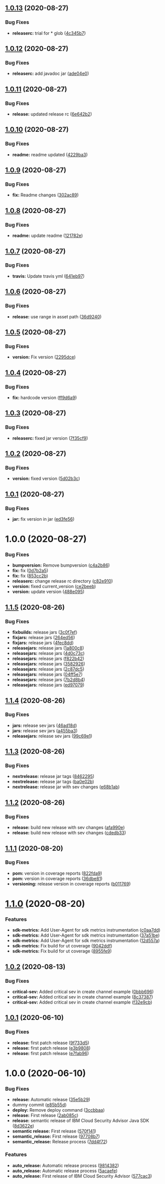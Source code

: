 ## [1.0.13](https://github.com/prince737/java-semantic-release/compare/1.0.12...1.0.13) (2020-08-27)


### Bug Fixes

* **releaserc:** trial for * glob ([4c345b7](https://github.com/prince737/java-semantic-release/commit/4c345b7cf49de3225fc290c619998d0d653524a2))

## [1.0.12](https://github.com/prince737/java-semantic-release/compare/1.0.11...1.0.12) (2020-08-27)


### Bug Fixes

* **releaserc:** add javadoc jar ([ade04e0](https://github.com/prince737/java-semantic-release/commit/ade04e0641d14de22f37d0f9db714b0a97acbc48))

## [1.0.11](https://github.com/prince737/java-semantic-release/compare/1.0.10...1.0.11) (2020-08-27)


### Bug Fixes

* **release:** updated release rc ([6e642b2](https://github.com/prince737/java-semantic-release/commit/6e642b29fcba7d8191434c9e1282c41664ae25b6))

## [1.0.10](https://github.com/prince737/java-semantic-release/compare/1.0.9...1.0.10) (2020-08-27)


### Bug Fixes

* **readme:** readme updated ([4229ba3](https://github.com/prince737/java-semantic-release/commit/4229ba37a185859bd75eb5d29114faf4468ae3bc))

## [1.0.9](https://github.com/prince737/java-semantic-release/compare/1.0.8...1.0.9) (2020-08-27)


### Bug Fixes

* **fix:** Readme changes ([302ac89](https://github.com/prince737/java-semantic-release/commit/302ac89a98e7cf074251d441000efd3df82c04c8))

## [1.0.8](https://github.com/prince737/java-semantic-release/compare/1.0.7...1.0.8) (2020-08-27)


### Bug Fixes

* **readme:** update readme ([121782e](https://github.com/prince737/java-semantic-release/commit/121782e8feba94393e9882463dda747141ab6db5))

## [1.0.7](https://github.com/prince737/java-semantic-release/compare/1.0.6...1.0.7) (2020-08-27)


### Bug Fixes

* **travis:** Update travis yml ([641eb97](https://github.com/prince737/java-semantic-release/commit/641eb9706ed407e4ba1af2ece4ec320b721d6392))

## [1.0.6](https://github.com/prince737/java-semantic-release/compare/1.0.5...1.0.6) (2020-08-27)


### Bug Fixes

* **release:** use range in asset path ([36d9240](https://github.com/prince737/java-semantic-release/commit/36d924005292a3715c5637bec0e9bd245c940c11))

## [1.0.5](https://github.com/prince737/java-semantic-release/compare/1.0.4...1.0.5) (2020-08-27)


### Bug Fixes

* **version:** Fix version ([2295dce](https://github.com/prince737/java-semantic-release/commit/2295dce2b29fb6907578a0fbf5c6b258b49e2282))

## [1.0.4](https://github.com/prince737/java-semantic-release/compare/1.0.3...1.0.4) (2020-08-27)


### Bug Fixes

* **fix:** hardcode version ([ff9d6a9](https://github.com/prince737/java-semantic-release/commit/ff9d6a990cf2f0e72817686cf8d3590c3ecec1e1))

## [1.0.3](https://github.com/prince737/java-semantic-release/compare/1.0.2...1.0.3) (2020-08-27)


### Bug Fixes

* **releaserc:** fixed jar version ([7f35cf9](https://github.com/prince737/java-semantic-release/commit/7f35cf9821d18717876a889059fed2630aaa538f))

## [1.0.2](https://github.com/prince737/java-semantic-release/compare/1.0.1...1.0.2) (2020-08-27)


### Bug Fixes

* **version:** fixed version ([5d02b3c](https://github.com/prince737/java-semantic-release/commit/5d02b3c1182d7fe11e5c5023c0dc9c21c2b274cd))

## [1.0.1](https://github.com/prince737/java-semantic-release/compare/1.0.0...1.0.1) (2020-08-27)


### Bug Fixes

* **jar:** fix version in jar ([ed3fe56](https://github.com/prince737/java-semantic-release/commit/ed3fe56f21213967360fc3b1292af726c4338522))

# 1.0.0 (2020-08-27)


### Bug Fixes

* **bumpversion:** Remove bumpversion ([c4a2b86](https://github.com/prince737/java-semantic-release/commit/c4a2b86a764c261f2fa125e9070c42c690e05ad3))
* **fix:** fix ([0d7b2a5](https://github.com/prince737/java-semantic-release/commit/0d7b2a5a8928fbe06ef401d6f53c467ddaaec040))
* **fix:** fix ([853cc2b](https://github.com/prince737/java-semantic-release/commit/853cc2b05d04379b02576f1d1e2bdb57eb7e59c7))
* **releaserc:** change release rc directory ([c82e910](https://github.com/prince737/java-semantic-release/commit/c82e910eb86d703abd9e36ac6e7ac754d4f44fad))
* **version:** fixed current_version ([ce2beeb](https://github.com/prince737/java-semantic-release/commit/ce2beebeb06d24ae4852b97c22bc655d84574936))
* **version:** update version ([488e095](https://github.com/prince737/java-semantic-release/commit/488e095e1dc3c26c201f6908ff33ab00ad57efa4))

## [1.1.5](https://github.com/ibm-cloud-security/security-advisor-sdk-java/compare/1.1.4...1.1.5) (2020-08-26)


### Bug Fixes

* **fixbuilds:** release jars ([3c0f7ef](https://github.com/ibm-cloud-security/security-advisor-sdk-java/commit/3c0f7ef0867c744565e13842219b4e88f3c636fb))
* **fixjars:** release jars ([264ed56](https://github.com/ibm-cloud-security/security-advisor-sdk-java/commit/264ed569687a382e2911953f22d469c74a16924e))
* **fixjars:** release jars ([4fec8dd](https://github.com/ibm-cloud-security/security-advisor-sdk-java/commit/4fec8dd46f64b5cb26828e2b902166edd549d478))
* **releasejars:** release jars ([1a800c8](https://github.com/ibm-cloud-security/security-advisor-sdk-java/commit/1a800c8770524bd502e65e93a427c60a70255e37))
* **releasejars:** release jars ([4d0c73c](https://github.com/ibm-cloud-security/security-advisor-sdk-java/commit/4d0c73c7be6ac4b5274b615bde2e108aba055445))
* **releasejars:** release jars ([f822b42](https://github.com/ibm-cloud-security/security-advisor-sdk-java/commit/f822b422a593f3f50fdbe57e4d46a651270679f3))
* **releasejars:** release jars ([3582926](https://github.com/ibm-cloud-security/security-advisor-sdk-java/commit/3582926aaf11848e3a84ad1bf559f22e3275fd9b))
* **releasejars:** release jars ([2c87dc5](https://github.com/ibm-cloud-security/security-advisor-sdk-java/commit/2c87dc5a75657a21640409823ee01688f3141ac0))
* **releasejars:** release jars ([04ff5e7](https://github.com/ibm-cloud-security/security-advisor-sdk-java/commit/04ff5e7eda26c1499cc89d0f6d84f636cbda79ed))
* **releasejars:** release jars ([7b2d8b4](https://github.com/ibm-cloud-security/security-advisor-sdk-java/commit/7b2d8b4b4737ded729da2e29cbc303cfe81e9fb4))
* **releasejars:** release jars ([ed97079](https://github.com/ibm-cloud-security/security-advisor-sdk-java/commit/ed9707902871cd3bca9920ca6a369be903763a69))

## [1.1.4](https://github.com/ibm-cloud-security/security-advisor-sdk-java/compare/1.1.3...1.1.4) (2020-08-26)


### Bug Fixes

* **jars:** release sev jars ([46ad18d](https://github.com/ibm-cloud-security/security-advisor-sdk-java/commit/46ad18d4b934379a2ab5598d6b21a484d586ee77))
* **jars:** release sev jars ([a455ba3](https://github.com/ibm-cloud-security/security-advisor-sdk-java/commit/a455ba38de3b0d49b6af0a796e47cac9beb029c0))
* **releasejars:** release sev jars ([99c69e1](https://github.com/ibm-cloud-security/security-advisor-sdk-java/commit/99c69e19518a36119b1f2178f2e522bf4c3da327))

## [1.1.3](https://github.com/ibm-cloud-security/security-advisor-sdk-java/compare/1.1.2...1.1.3) (2020-08-26)


### Bug Fixes

* **nextrelease:** release jar tags ([8462295](https://github.com/ibm-cloud-security/security-advisor-sdk-java/commit/84622955ef05c878d9770191310bdbc4e03639a5))
* **nextrelease:** release jar tags ([ba0e02b](https://github.com/ibm-cloud-security/security-advisor-sdk-java/commit/ba0e02bae1477ebb0347f9eae86c087323b3acaf))
* **nextrelease:** release jar with sev changes ([e68b1ab](https://github.com/ibm-cloud-security/security-advisor-sdk-java/commit/e68b1aba71e5f39fd4f768d1faa78b9fe9fb6b5a))

## [1.1.2](https://github.com/ibm-cloud-security/security-advisor-sdk-java/compare/1.1.1...1.1.2) (2020-08-26)


### Bug Fixes

* **release:** build new release with sev changes ([afa990e](https://github.com/ibm-cloud-security/security-advisor-sdk-java/commit/afa990ea4b7944444a5271ee2e24ce007b825a96))
* **release:** build new release with sev changes ([cdedb33](https://github.com/ibm-cloud-security/security-advisor-sdk-java/commit/cdedb33a2f0a33546b99a7c180697a0fcd6ed118))

## [1.1.1](https://github.com/ibm-cloud-security/security-advisor-sdk-java/compare/1.1.0...1.1.1) (2020-08-20)


### Bug Fixes

* **pom:** version in coverage reports ([822fda9](https://github.com/ibm-cloud-security/security-advisor-sdk-java/commit/822fda978178d7f4fe160bd8e2f264a4d0e523f3))
* **pom:** version in coverage reports ([36dbe81](https://github.com/ibm-cloud-security/security-advisor-sdk-java/commit/36dbe8160429884652e941c3a2357e32dd7dedd0))
* **versioning:** release version in coverage reports ([b011769](https://github.com/ibm-cloud-security/security-advisor-sdk-java/commit/b011769af054954cba1618ca7596f360c39748f5))

# [1.1.0](https://github.com/ibm-cloud-security/security-advisor-sdk-java/compare/1.0.2...1.1.0) (2020-08-20)


### Features

* **sdk-metrics:** Add User-Agent for sdk metrics instrumentation ([c0aa7dd](https://github.com/ibm-cloud-security/security-advisor-sdk-java/commit/c0aa7ddeb1e51d6a1b80a97bce856dd17c4de376))
* **sdk-metrics:** Add User-Agent for sdk metrics instrumentation ([37a51be](https://github.com/ibm-cloud-security/security-advisor-sdk-java/commit/37a51bef748b4a6afe9e140cc2447a728fe9a07c))
* **sdk-metrics:** Add User-Agent for sdk metrics instrumentation ([12d557a](https://github.com/ibm-cloud-security/security-advisor-sdk-java/commit/12d557a0d9afa268744512145b8ec8aa8ae71bfa))
* **sdk-metrics:** Fix build for ut coverage ([9042ddf](https://github.com/ibm-cloud-security/security-advisor-sdk-java/commit/9042ddfe00da80cc11831d64cb8437801f34846e))
* **sdk-metrics:** Fix build for ut coverage ([8955fe9](https://github.com/ibm-cloud-security/security-advisor-sdk-java/commit/8955fe91f14e7eb793ad2917d5ba7801d562d818))

## [1.0.2](https://github.com/ibm-cloud-security/security-advisor-sdk-java/compare/1.0.1...1.0.2) (2020-08-13)


### Bug Fixes

* **critical-sev:** Added critical sev in create channel example ([0bbb696](https://github.com/ibm-cloud-security/security-advisor-sdk-java/commit/0bbb69666dd5f6789e98a28a32b8f998d90c900d))
* **critical-sev:** Added critical sev in create channel example ([8c37387](https://github.com/ibm-cloud-security/security-advisor-sdk-java/commit/8c373873b9ba1826acfe7c22237c4aabb80e444e))
* **critical-sev:** Added critical sev in create channel example ([f32e9cb](https://github.com/ibm-cloud-security/security-advisor-sdk-java/commit/f32e9cbf81dac5dd6ed9292f820a25364199aa6d))

## [1.0.1](https://github.com/ibm-cloud-security/security-advisor-sdk-java/compare/1.0.0...1.0.1) (2020-06-10)


### Bug Fixes

* **release:** first patch release ([9f733d5](https://github.com/ibm-cloud-security/security-advisor-sdk-java/commit/9f733d546d7902cf263e524fb9da41972a83f201))
* **release:** first patch release ([e3b9808](https://github.com/ibm-cloud-security/security-advisor-sdk-java/commit/e3b9808017b0c2836ceebeb7638726d7f31bf0a7))
* **release:** first patch release ([e7fab96](https://github.com/ibm-cloud-security/security-advisor-sdk-java/commit/e7fab96b5b65c8f4f30ecba394a384f19f91e830))

# 1.0.0 (2020-06-10)


### Bug Fixes

* **release:** Automatic release ([35e5b29](https://github.com/ibm-cloud-security/security-advisor-sdk-java/commit/35e5b2993e9936e447f1ebd9b581d03c4f7b8265))
* dummy commit ([e85b55d](https://github.com/ibm-cloud-security/security-advisor-sdk-java/commit/e85b55dc1f1b34985821d315dd5227daa28ec5d3))
* **deploy:**  Remove deploy command ([3ccbbaa](https://github.com/ibm-cloud-security/security-advisor-sdk-java/commit/3ccbbaa57234bb653cfb64040524ce922b3a840f))
* **release:** First release ([2ab085c](https://github.com/ibm-cloud-security/security-advisor-sdk-java/commit/2ab085c6d69af551c4f32dc004e9fc3d34e8b162))
* **release:** semantic release of IBM Cloud Security Advisor Java SDK ([8d3622e](https://github.com/ibm-cloud-security/security-advisor-sdk-java/commit/8d3622e0cc5b283566343e34f1ff1d909057a6e6))
* **semantic release:** First release ([570f141](https://github.com/ibm-cloud-security/security-advisor-sdk-java/commit/570f141dd71888bb931fd98349f9a18b218875ab))
* **semantic_release:**  First release ([97708b7](https://github.com/ibm-cloud-security/security-advisor-sdk-java/commit/97708b77aec4b28691e3bff66a28d8194f847b72))
* **semantic_release:**  Release process ([7dd4f72](https://github.com/ibm-cloud-security/security-advisor-sdk-java/commit/7dd4f7246b1e9e569039e92e08b32a616eb4b017))


### Features

* **auto_release:** Automatic release process ([9814382](https://github.com/ibm-cloud-security/security-advisor-sdk-java/commit/98143825de51b1bfe7089270aa9d1ec7d43c57ef))
* **auto_release:** Automatic release process ([5acaefe](https://github.com/ibm-cloud-security/security-advisor-sdk-java/commit/5acaefeeefbc309e8149624e7d5cce9c9fad69ea))
* **auto_release:** First release of IBM Cloud Security Advisor ([577cac3](https://github.com/ibm-cloud-security/security-advisor-sdk-java/commit/577cac39b070d384e670d01135be411da72d514f))
